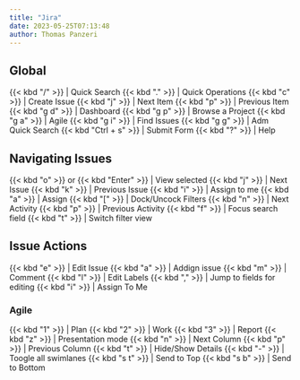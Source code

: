 ```yaml
---
title: "Jira"
date: 2023-05-25T07:13:48
author: Thomas Panzeri
---
```


## Global

{{< kbd "/" >}} | Quick Search
{{< kbd "." >}} | Quick Operations
{{< kbd "c" >}} | Create Issue
{{< kbd "j" >}} | Next Item
{{< kbd "p" >}} | Previous Item
{{< kbd "g d" >}} | Dashboard
{{< kbd "g p" >}} | Browse a Project
{{< kbd "g a" >}} | Agile
{{< kbd "g i" >}} | Find Issues
{{< kbd "g g" >}} | Adm Quick Search
{{< kbd "Ctrl + s" >}} | Submit Form
{{< kbd "?" >}} | Help

## Navigating Issues
{{< kbd "o" >}} or {{< kbd "Enter" >}} | View selected
{{< kbd "j" >}} | Next Issue
{{< kbd "k" >}} | Previous Issue
{{< kbd "i" >}} | Assign to me
{{< kbd "a" >}} | Assign
{{< kbd "[" >}} | Dock/U­ncock Filters
{{< kbd "n" >}} | Next Activity
{{< kbd "p" >}} | Previous Activity
{{< kbd "f" >}} | Focus search field
{{< kbd "t" >}} | Switch filter view

## Issue Actions

{{< kbd "e" >}} | Edit Issue
{{< kbd "a" >}} | Addign issue
{{< kbd "m" >}} | Comment
{{< kbd "l" >}} | Edit Labels
{{< kbd "," >}} | Jump to fields for editing
{{< kbd "i" >}} | Assign To Me

### Agile

{{< kbd "1" >}} | Plan
{{< kbd "2" >}} | Work
{{< kbd "3" >}} | Report
{{< kbd "z" >}} | Presen­tation mode
{{< kbd "n" >}} | Next Column
{{< kbd "p" >}} | Previous Column
{{< kbd "t" >}} | Hide/Show Details
{{< kbd "-" >}} | Toogle all swimlanes
{{< kbd "s t" >}} | Send to Top
{{< kbd "s b" >}} | Send to Bottom

